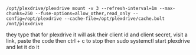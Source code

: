 ```
/opt/plexdrive/plexdrive mount -v 3 --refresh-interval=1m --max-chunks=250 --fuse-options=allow_other,read_only --config=/opt/plexdrive --cache-file=/opt/plexdrive/cache.bolt /mnt/plexdrive
```
they type that for plexdrive
it will ask their client id and client secret, visit a link, paste the code
then ctrl + c to stop
then sudo systemctl start plexdrive
and let it do it